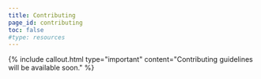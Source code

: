 ```yaml
---
title: Contributing
page_id: contributing
toc: false
#type: resources
---
```


{% include callout.html type="important" content="Contributing guidelines will be available soon." %}

